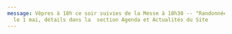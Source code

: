 ```yaml
---
message: Vêpres à 18h ce soir suivies de la Messe à 18h30 -- "Randonnée à Vélo"
  le 1 mai, détails dans la  section Agenda et Actualités du Site
---
```

